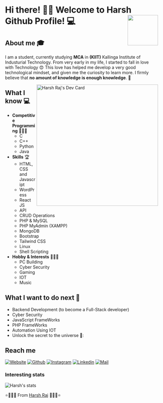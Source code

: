 # Hi there! 👋🏻 Welcome to Harsh Github Profile! 💻 <img align="right" src="https://camo.githubusercontent.com/3b7c592ede97b6138ffd4b1cc1541c2f3b11fd39/687474703a2f2f33312e6d656469612e74756d626c722e636f6d2f31376665613932306666333665663466356238373764353231366137616164392f74756d626c725f6d6f39786a65387a5a34317163626975666f315f313238302e676966" height="100px" width ="100px">





## About me :mortar_board:
I am a student, currently studying <b>MCA</b> in <b>(KIIT)</b> Kallinga Institute of Industurial Technology. From very early in my life, I started to fall in love with Technology 😍 This love has helped me develop a very good technological mindset, and given me the curiosity to learn more. I firmly believe that **no amount of knowledge is enough knowledge**. 🧠

<a href="https://app.daily.dev/harshraj" ><img align="right" src="https://api.daily.dev/devcards/6a97ec6045764070844981cfd6d8994c.png?r=owb" width="400" alt="Harsh Raj's Dev Card"/></a>
## What I know :computer:
- **Competitive Programming** 👨🏻‍💻
	- C
	- C++
	- Python 
	- Java
- **Skills** 🏆
	- HTML, CSS and Javascript 
	- WordPress
	- React JS
	- API
	- CRUD Operations
	- PHP & MySQL
	- PHP MyAdmin (XAMPP)
	- MongoDB
	- Bootstrap
	- Tailwind CSS
	- Linux
	- Shell Scripting
- **Hobby & Interests** 🏃🏻‍♂️
	- PC Building
	- Cyber Security 
	- Gaming 
	- IOT
	- Music

## What I want to do next :thinking:
- Backend Development (to become a Full-Stack developer)
- Cyber Security 
- JavaScript FrameWorks 
- PHP FrameWorks
- Automation Using IOT
- Unlock the secret to the universe 🤣:

## Reach me 
<a href="https://harshraj.site/"><img alt="Website" src="https://img.shields.io/badge/Website-www.harshraj.site-blue?style=flat-square&logo=google-chrome"></a>
[![Github](https://img.shields.io/github/followers/Harshraj9812?label=Follow&style=social)](https://github.com/Harshraj9812)
[![Instagram](https://img.shields.io/badge/-@harsh.raj.2807-red?style=flat-square&logo=instagram&logoColor=white&link=https://www.instagram.com/harsh.raj.2807_/)](https://www.instagram.com/harsh.raj.2807)
[![Linkedin](https://img.shields.io/badge/-Harsh%20Raj-blue?style=flat-square&logo=linkedin&logoColor=white&link=https://www.linkedin.com/in/harsh-raj-b5a872104/)](https://www.linkedin.com/in/harsh-raj-b5a872104/)
[![Mail](https://img.shields.io/badge/-harshraj9812@gmail.com-gray?style=flat-square&logo=gmail&logoColor=red&link=https://mail.google.com/mail/u/0/#inbox?compose=DmwnWrRtsNRkWNpNDHHlHKBNtSDLctVXzsqbsmbDDklMtPhHmHMhvXvSprpQlxTlWgNkLdSlbfqL)](mailto:harshraj9812@gmail.com)


### Interesting stats
![Harsh's stats](https://github-readme-stats.vercel.app/api?username=Harshraj9812&show_icons=true)

⭐️🌟🌟🌟 From [Harsh Raj](https://github.com/Harshraj9812) 🌟🌟🌟⭐ 

